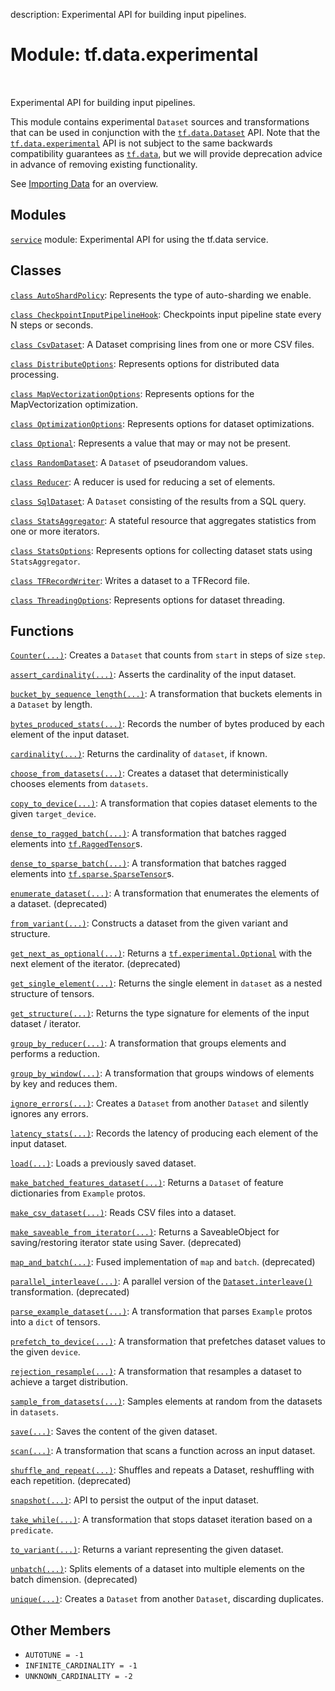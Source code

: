 description: Experimental API for building input pipelines.

<div itemscope itemtype="http://developers.google.com/ReferenceObject">
<meta itemprop="name" content="tf.data.experimental" />
<meta itemprop="path" content="Stable" />
<meta itemprop="property" content="AUTOTUNE"/>
<meta itemprop="property" content="INFINITE_CARDINALITY"/>
<meta itemprop="property" content="UNKNOWN_CARDINALITY"/>
</div>

# Module: tf.data.experimental

<!-- Insert buttons and diff -->

<table class="tfo-notebook-buttons tfo-api nocontent" align="left">

</table>



Experimental API for building input pipelines.


This module contains experimental `Dataset` sources and transformations that can
be used in conjunction with the <a href="../../tf/data/Dataset.md"><code>tf.data.Dataset</code></a> API. Note that the
<a href="../../tf/data/experimental.md"><code>tf.data.experimental</code></a> API is not subject to the same backwards compatibility
guarantees as <a href="../../tf/data.md"><code>tf.data</code></a>, but we will provide deprecation advice in advance of
removing existing functionality.

See [Importing Data](https://tensorflow.org/guide/datasets) for an overview.




## Modules

[`service`](../../tf/data/experimental/service.md) module: Experimental API for using the tf.data service.

## Classes

[`class AutoShardPolicy`](../../tf/data/experimental/AutoShardPolicy.md): Represents the type of auto-sharding we enable.

[`class CheckpointInputPipelineHook`](../../tf/data/experimental/CheckpointInputPipelineHook.md): Checkpoints input pipeline state every N steps or seconds.

[`class CsvDataset`](../../tf/data/experimental/CsvDataset.md): A Dataset comprising lines from one or more CSV files.

[`class DistributeOptions`](../../tf/data/experimental/DistributeOptions.md): Represents options for distributed data processing.

[`class MapVectorizationOptions`](../../tf/data/experimental/MapVectorizationOptions.md): Represents options for the MapVectorization optimization.

[`class OptimizationOptions`](../../tf/data/experimental/OptimizationOptions.md): Represents options for dataset optimizations.

[`class Optional`](../../tf/experimental/Optional.md): Represents a value that may or may not be present.

[`class RandomDataset`](../../tf/data/experimental/RandomDataset.md): A `Dataset` of pseudorandom values.

[`class Reducer`](../../tf/data/experimental/Reducer.md): A reducer is used for reducing a set of elements.

[`class SqlDataset`](../../tf/data/experimental/SqlDataset.md): A `Dataset` consisting of the results from a SQL query.

[`class StatsAggregator`](../../tf/data/experimental/StatsAggregator.md): A stateful resource that aggregates statistics from one or more iterators.

[`class StatsOptions`](../../tf/data/experimental/StatsOptions.md): Represents options for collecting dataset stats using `StatsAggregator`.

[`class TFRecordWriter`](../../tf/data/experimental/TFRecordWriter.md): Writes a dataset to a TFRecord file.

[`class ThreadingOptions`](../../tf/data/experimental/ThreadingOptions.md): Represents options for dataset threading.

## Functions

[`Counter(...)`](../../tf/data/experimental/Counter.md): Creates a `Dataset` that counts from `start` in steps of size `step`.

[`assert_cardinality(...)`](../../tf/data/experimental/assert_cardinality.md): Asserts the cardinality of the input dataset.

[`bucket_by_sequence_length(...)`](../../tf/data/experimental/bucket_by_sequence_length.md): A transformation that buckets elements in a `Dataset` by length.

[`bytes_produced_stats(...)`](../../tf/data/experimental/bytes_produced_stats.md): Records the number of bytes produced by each element of the input dataset.

[`cardinality(...)`](../../tf/data/experimental/cardinality.md): Returns the cardinality of `dataset`, if known.

[`choose_from_datasets(...)`](../../tf/data/experimental/choose_from_datasets.md): Creates a dataset that deterministically chooses elements from `datasets`.

[`copy_to_device(...)`](../../tf/data/experimental/copy_to_device.md): A transformation that copies dataset elements to the given `target_device`.

[`dense_to_ragged_batch(...)`](../../tf/data/experimental/dense_to_ragged_batch.md): A transformation that batches ragged elements into <a href="../../tf/RaggedTensor.md"><code>tf.RaggedTensor</code></a>s.

[`dense_to_sparse_batch(...)`](../../tf/data/experimental/dense_to_sparse_batch.md): A transformation that batches ragged elements into <a href="../../tf/sparse/SparseTensor.md"><code>tf.sparse.SparseTensor</code></a>s.

[`enumerate_dataset(...)`](../../tf/data/experimental/enumerate_dataset.md): A transformation that enumerates the elements of a dataset. (deprecated)

[`from_variant(...)`](../../tf/data/experimental/from_variant.md): Constructs a dataset from the given variant and structure.

[`get_next_as_optional(...)`](../../tf/data/experimental/get_next_as_optional.md): Returns a <a href="../../tf/experimental/Optional.md"><code>tf.experimental.Optional</code></a> with the next element of the iterator. (deprecated)

[`get_single_element(...)`](../../tf/data/experimental/get_single_element.md): Returns the single element in `dataset` as a nested structure of tensors.

[`get_structure(...)`](../../tf/data/experimental/get_structure.md): Returns the type signature for elements of the input dataset / iterator.

[`group_by_reducer(...)`](../../tf/data/experimental/group_by_reducer.md): A transformation that groups elements and performs a reduction.

[`group_by_window(...)`](../../tf/data/experimental/group_by_window.md): A transformation that groups windows of elements by key and reduces them.

[`ignore_errors(...)`](../../tf/data/experimental/ignore_errors.md): Creates a `Dataset` from another `Dataset` and silently ignores any errors.

[`latency_stats(...)`](../../tf/data/experimental/latency_stats.md): Records the latency of producing each element of the input dataset.

[`load(...)`](../../tf/data/experimental/load.md): Loads a previously saved dataset.

[`make_batched_features_dataset(...)`](../../tf/data/experimental/make_batched_features_dataset.md): Returns a `Dataset` of feature dictionaries from `Example` protos.

[`make_csv_dataset(...)`](../../tf/data/experimental/make_csv_dataset.md): Reads CSV files into a dataset.

[`make_saveable_from_iterator(...)`](../../tf/data/experimental/make_saveable_from_iterator.md): Returns a SaveableObject for saving/restoring iterator state using Saver. (deprecated)

[`map_and_batch(...)`](../../tf/data/experimental/map_and_batch.md): Fused implementation of `map` and `batch`. (deprecated)

[`parallel_interleave(...)`](../../tf/data/experimental/parallel_interleave.md): A parallel version of the <a href="../../tf/data/Dataset.md#interleave"><code>Dataset.interleave()</code></a> transformation. (deprecated)

[`parse_example_dataset(...)`](../../tf/data/experimental/parse_example_dataset.md): A transformation that parses `Example` protos into a `dict` of tensors.

[`prefetch_to_device(...)`](../../tf/data/experimental/prefetch_to_device.md): A transformation that prefetches dataset values to the given `device`.

[`rejection_resample(...)`](../../tf/data/experimental/rejection_resample.md): A transformation that resamples a dataset to achieve a target distribution.

[`sample_from_datasets(...)`](../../tf/data/experimental/sample_from_datasets.md): Samples elements at random from the datasets in `datasets`.

[`save(...)`](../../tf/data/experimental/save.md): Saves the content of the given dataset.

[`scan(...)`](../../tf/data/experimental/scan.md): A transformation that scans a function across an input dataset.

[`shuffle_and_repeat(...)`](../../tf/data/experimental/shuffle_and_repeat.md): Shuffles and repeats a Dataset, reshuffling with each repetition. (deprecated)

[`snapshot(...)`](../../tf/data/experimental/snapshot.md): API to persist the output of the input dataset.

[`take_while(...)`](../../tf/data/experimental/take_while.md): A transformation that stops dataset iteration based on a `predicate`.

[`to_variant(...)`](../../tf/data/experimental/to_variant.md): Returns a variant representing the given dataset.

[`unbatch(...)`](../../tf/data/experimental/unbatch.md): Splits elements of a dataset into multiple elements on the batch dimension. (deprecated)

[`unique(...)`](../../tf/data/experimental/unique.md): Creates a `Dataset` from another `Dataset`, discarding duplicates.

## Other Members

* `AUTOTUNE = -1` <a id="AUTOTUNE"></a>
* `INFINITE_CARDINALITY = -1` <a id="INFINITE_CARDINALITY"></a>
* `UNKNOWN_CARDINALITY = -2` <a id="UNKNOWN_CARDINALITY"></a>

